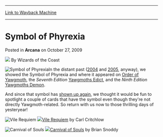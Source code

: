
---
[Link to Wayback Machine](https://web.archive.org/web/20211204033415/https://magic.wizards.com/en/articles/archive/arcana/symbol-phyrexia-2009-10-27)

[_metadata_:author]:- "Wizards of the Coast"
[_metadata_:description]:- "In the distant past (2004 and 2005, anyway), we showed the Symbol of Phyrexia and where it appeared on Order of Yawgmoth, the Seventh Edition Yawgmoths Edict, and the Ninth Edition Yawgmoths Demon. And since that symbol has shown up again, we thought it would be fun to spotlight a couple of cards that have the symbol even though they're not directly Yawgmoth-related. So return"
[_metadata_:generator]:- "Drupal 7 (http://drupal.org)"
[_metadata_:node]:- "654501"
[_metadata_:publish_date]:- "2009-10-27"
[_metadata_:source]:- "div-main-content"
[_metadata_:title]:- "Symbol of Phyrexia"
[_metadata_:wayback_capture_timestamp]:- "2021-12-04 03:34:15"
[_metadata_:wayback_raw_url]:- "https://web.archive.org/web/20211204033415id_/https://magic.wizards.com/en/articles/archive/arcana/symbol-phyrexia-2009-10-27"
[_metadata_:wayback_url]:- "https://magic.wizards.com/en/articles/archive/arcana/symbol-phyrexia-2009-10-27"
---


Symbol of Phyrexia
==================



 Posted in **Arcana**
 on October 27, 2009 






![](https://media.magic.wizards.com/styles/auth_small/public/images/person/wizards_author.jpg)
By Wizards of the Coast











![Symbol of Phyrexia](https://media.magic.wizards.com/image_legacy_migration/global/images/mtgcom_arcana_503_pic1_en.jpg)In the distant past ([2004](/en/articles/archive/symbol-phyrexia-2004-02-16) and [2005](/en/articles/archive/yawgmoths-demon-2005-07-26), anyway), we showed the Symbol of Phyrexia and where it appeared on [Order of Yawgmoth](https://gatherer.wizards.com/Pages/Card/Details.aspx?name=Order+of+Yawgmoth), the *Seventh Edition* [Yawgmoths Edict](http://gatherer.wizards.com/Pages/Card/Details.aspx?&name=Yawgmoths%2BEdict), and the *Ninth Edition* [Yawgmoths Demon](http://gatherer.wizards.com/Pages/Card/Details.aspx?&name=Yawgmoths%2BDemon).


And since that symbol has [shown up again](/en/articles/archive/announcing-duel-decks-phyrexia-vs-coalition-2009-10-14), we thought it would be fun to spotlight a couple of cards that have the symbol even though they're not directly Yawgmoth-related. So return with us now to those thrilling days of yesteryear!


![Vile Requiem](http://gatherer.wizards.com/Handlers/Image.ashx?type=card&name=Vile+Requiem)
![](https://media.magic.wizards.com/image_legacy_migration/mtg/images/daily/arcana/307_vilerequiem.jpg)[Vile Requiem](https://gatherer.wizards.com/Pages/Card/Details.aspx?name=Vile+Requiem) by Carl Critchlow   
  

![Carnival of Souls](http://gatherer.wizards.com/Handlers/Image.ashx?type=card&name=Carnival+of+Souls)
![](https://media.magic.wizards.com/image_legacy_migration/mtg/images/daily/arcana/307_carnivalofsouls.jpg)[Carnival of Souls](https://gatherer.wizards.com/Pages/Card/Details.aspx?name=Carnival+of+Souls) by Brian Snoddy   
  







